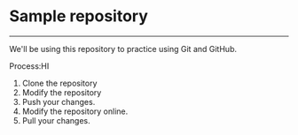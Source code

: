 # Sample repository
----
We'll be using this repository to practice using Git and GitHub.

Process:HI

1. Clone the repository
2. Modify the repository
3. Push your changes.
4. Modify the repository online.
5. Pull your changes.
